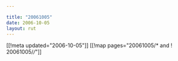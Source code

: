 ```yaml
---

title: "20061005"
date: 2006-10-05
layout: rut
---
```


[[!meta updated="2006-10-05"]]
[[!map pages="20061005/* and ! 20061005/*/*"]]
